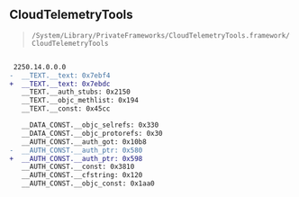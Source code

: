 ## CloudTelemetryTools

> `/System/Library/PrivateFrameworks/CloudTelemetryTools.framework/CloudTelemetryTools`

```diff

 2250.14.0.0.0
-  __TEXT.__text: 0x7ebf4
+  __TEXT.__text: 0x7ebdc
   __TEXT.__auth_stubs: 0x2150
   __TEXT.__objc_methlist: 0x194
   __TEXT.__const: 0x45cc

   __DATA_CONST.__objc_selrefs: 0x330
   __DATA_CONST.__objc_protorefs: 0x30
   __AUTH_CONST.__auth_got: 0x10b8
-  __AUTH_CONST.__auth_ptr: 0x580
+  __AUTH_CONST.__auth_ptr: 0x598
   __AUTH_CONST.__const: 0x3810
   __AUTH_CONST.__cfstring: 0x120
   __AUTH_CONST.__objc_const: 0x1aa0

```
